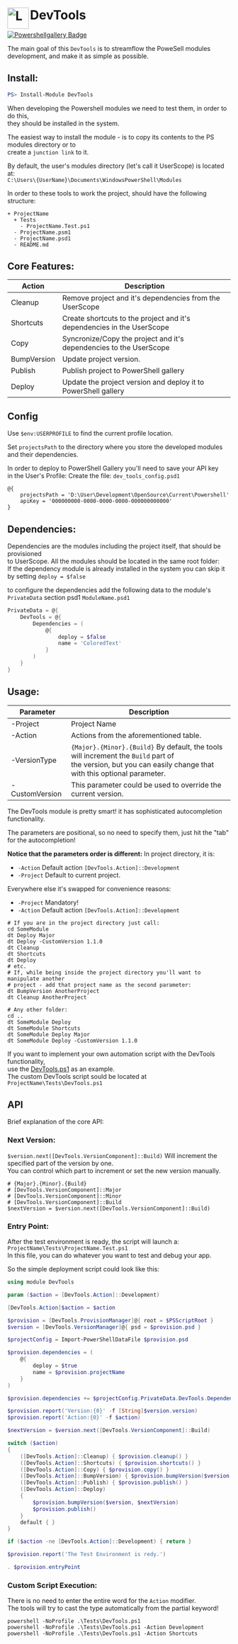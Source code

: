 # <img src="/Docs/Logo/dt.png" alt="Logo" width="48" align="left"/>  DevTools

[![Powershellgallery Badge][psgallery-badge]][psgallery-status]

The main goal of this `DevTools` is to streamflow the PoweSell modules development, and make it as simple as possible.


## Install:

```powershell
PS> Install-Module DevTools
```

When developing the Powershell modules we need to test them, in order to do this,<br>
they should be installed in the system.

The easiest way to install the module - is to copy its contents to the PS modules directory or to<br>
create a `junction link` to it.

By default, the user's modules directory (let's call it UserScope) is located at:<br>
`C:\Users\{UserName}\Documents\WindowsPowerShell\Modules`

In order to these tools to work the project, should have the following structure:

```
+ ProjectName
  + Tests
    - ProjectName.Test.ps1
  - ProjectName.psm1
  - ProjectName.psd1
  - README.md
```

## Core Features:

| Action    | Description |
| --------- | ----------- |
Cleanup     | Remove project and it's dependencies from the UserScope
Shortcuts   | Create shortcuts to the project and it's dependencies in the UserScope
Copy        | Syncronize/Copy the project and it's dependencies to the UserScope
BumpVersion | Update project version.
Publish     | Publish project to PowerShell gallery
Deploy      | Update the project version and deploy it to PowerShell gallery

## Config
Use `$env:USERPROFILE` to find the current profile location.

Set `projectsPath` to the directory where you store the developed modules and their dependencies.

In order to deploy to PowerShell Gallery you'll need to save your API key<br>
in the User's Profile: Create the file: `dev_tools_config.psd1`

```
@{
    projectsPath = 'D:\User\Development\OpenSource\Current\Powershell'
    apiKey = '000000000-0000-0000-0000-000000000000'
}
```

## Dependencies:

Dependencies are the modules including the project itself, that should be provisioned<br>
to UserScope. All the modules should be located in the same root folder:<br>
If the dependency module is already installed in the system you can skip it by setting `deploy = $false`

to configure the dependencies add the following data to the module's `PrivateData` section psd1 `ModuleName.psd1`

``` Powershell
PrivateData = @{
    DevTools = @{
        Dependencies = (
            @{
                deploy = $false
                name = 'ColoredText'
            }
        )
    }
}
```

## Usage:

| Parameter    | Description |
| ------------ | ----------- |
-Project       | Project Name
-Action        | Actions from the aforementioned table.
-VersionType   | `{Major}.{Minor}.{Build}` By default, the tools will increment the `Build` part of<br> the version, but you can easily change that with this optional parameter.
-CustomVersion | This parameter could be used to override the current version.

The DevTools module is pretty smart! it has sophisticated autocompletion functionality.

The parameters are positional, so no need to specify them, just hit the "tab" for the autocompletion!

**Notice that the parameters order is different:**
In project directory, it is:
- `-Action`  Default action `[DevTools.Action]::Development`
- `-Project` Default to current project.

Everywhere else it's swapped for convenience reasons:
- `-Project` Mandatory!
- `-Action`  Default action `[DevTools.Action]::Development`

```shell
# If you are in the project directory just call:
cd SomeModule
dt Deploy Major
dt Deploy -CustomVersion 1.1.0
dt Cleanup
dt Shortcuts
dt Deploy
# etc.
# If, while being inside the project directory you'll want to manipulate another 
# project - add that project name as the second parameter:
dt BumpVersion AnotherProject
dt Cleanup AnotherProject

# Any other folder:
cd ..
dt SomeModule Deploy
dt SomeModule Shortcuts
dt SomeModule Deploy Major
dt SomeModule Deploy -CustomVersion 1.1.0
```
If you want to implement your own automation script with the DevTools functionality,<br>
use the [DevTools.ps1](Tests/DevTools.ps1) as an example.<br>
The custom DevTools script sould be located at `ProjectName\Tests\DevTools.ps1`

## API
Brief explanation of the core API:

### Next Version:

`$version.next([DevTools.VersionComponent]::Build)` Will increment the specified part of the version by one.<br>
You can control which part to increment or set the new version manually.

```
# {Major}.{Minor}.{Build}
# [DevTools.VersionComponent]::Major
# [DevTools.VersionComponent]::Minor
# [DevTools.VersionComponent]::Build
$nextVersion = $version.next([DevTools.VersionComponent]::Build)
```
### Entry Point:

 After the test environment is ready, the script will launch a:<br>
`ProjectName\Tests\ProjectName.Test.ps1`<br>
In this file, you can do whatever you want to test and debug your app.

So the simple deployment script could look like this:

```powershell
using module DevTools

param ($action = [DevTools.Action]::Development)

[DevTools.Action]$action = $action

$provision = [DevTools.ProvisionManager]@{ root = $PSScriptRoot }
$version = [DevTools.VersionManager]@{ psd = $provision.psd }

$projectConfig = Import-PowerShellDataFile $provision.psd

$provision.dependencies = (
    @{
        deploy = $true
        name = $provision.projectName
    }
)

$provision.dependencies += $projectConfig.PrivateData.DevTools.Dependencies

$provision.report('Version:{0}' -f [String]$version.version)
$provision.report('Action:{0}' -f $action)

$nextVersion = $version.next([DevTools.VersionComponent]::Build)

switch ($action)
{
    ([DevTools.Action]::Cleanup) { $provision.cleanup() }
    ([DevTools.Action]::Shortcuts) { $provision.shortcuts() }
    ([DevTools.Action]::Copy) { $provision.copy() }
    ([DevTools.Action]::BumpVersion) { $provision.bumpVersion($version, $nextVersion) }
    ([DevTools.Action]::Publish) { $provision.publish() }
    ([DevTools.Action]::Deploy)
    {
        $provision.bumpVersion($version, $nextVersion)
        $provision.publish()
    }
    default { }
}

if ($action -ne [DevTools.Action]::Development) { return }

$provision.report('The Test Environment is redy.')

. $provision.entryPoint
```

### Custom Script Execution:

There is no need to enter the entire word for the `Action` modifier.<br>
The tools will try to cast the type automatically from the partial keyword!

```shell
powershell -NoProfile .\Tests\DevTools.ps1
powershell -NoProfile .\Tests\DevTools.ps1 -Action Development
powershell -NoProfile .\Tests\DevTools.ps1 -Action Shortcuts
```

[psgallery-badge]: https://img.shields.io/badge/PowerShell_Gallery-1.1.2-green.svg
[psgallery-status]: https://www.powershellgallery.com/packages/DevTools/1.1.2
